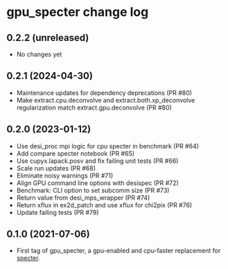 gpu_specter change log
======================

0.2.2 (unreleased)
------------------

* No changes yet

0.2.1 (2024-04-30)
------------------

* Maintenance updates for dependency deprecations (PR #80)
* Make extract.cpu.deconvolve and extract.both.xp_deconvolve
  regularization match extract.gpu.deconvolve (PR #80)

0.2.0 (2023-01-12)
------------------

* Use desi_proc mpi logic for cpu specter in benchmark (PR #64)
* Add compare specter notebook (PR #65)
* Use cupyx.lapack.posv and fix failing unit tests (PR #66)
* Scale run updates (PR #68)
* Eliminate noisy warnings (PR #71)
* Align GPU command line options with desispec (PR #72)
* Benchmark: CLI option to set subcomm size (PR #73)
* Return value from desi_mps_wrapper (PR #74)
* Return xflux in ex2d_patch and use xflux for chi2pix (PR #76)
* Update failing tests (PR #79)

0.1.0 (2021-07-06)
------------------

* First tag of gpu_specter, a gpu-enabled and cpu-faster replacement for
  [specter](https://github.com/desihub/specter).
